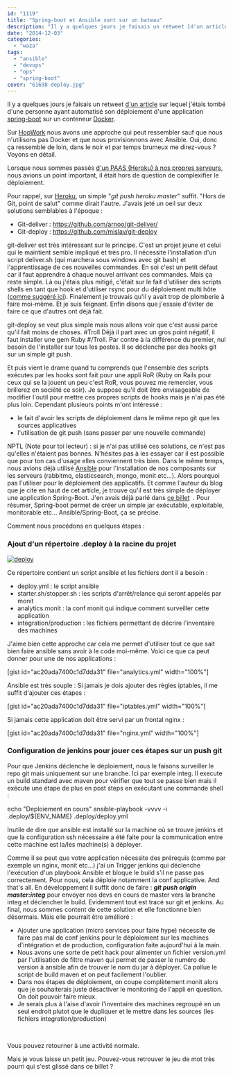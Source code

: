 ```yaml
---
id: "1119"
title: "Spring-boot et Ansible sont sur un bateau"
description: "Il y a quelques jours je faisais un retweet [d'un article](http://blog.adaofeliz.com/2014/11/21/first-look-spring-boot-and-docker/ \"first-look-spring-..."
date: "2014-12-03"
categories: 
  - "waza"
tags: 
  - "ansible"
  - "devops"
  - "ops"
  - "spring-boot"
cover: "61698-deploy.jpg"
---
```


Il y a quelques jours je faisais un retweet [d'un article](http://blog.adaofeliz.com/2014/11/21/first-look-spring-boot-and-docker/ "first-look-spring-boot-and-docker") sur lequel j'étais tombé d'une personne ayant automatisé son déploiement d'une application [spring-boot](http://projects.spring.io/spring-boot/ "Spring Boot") sur un conteneur [Docker](https://www.docker.com/ "Docker").

Sur [HopWork](https://www.hopwork.com/ "Hopwork") nous avons une approche qui peut ressembler sauf que nous n'utilisons pas Docker et que nous provisionnons avec Ansible. Oui, donc ça ressemble de loin, dans le noir et par temps brumeux me direz-vous ? Voyons en détail.

Lorsque nous sommes passés [d'un PAAS (Heroku) à nos propres serveurs](http://www.eventuallycoding.com/index.php/paas-or-not-paas-that-is-the-question/ "PAAS or not PAAS, that is the question"), nous avions un point important, il était hors de question de complexifier le déploiement.

Pour rappel, sur [Heroku](http://www.heroku.com "Heroku"), un simple "_git push heroku master_" suffit. "Hors de Git, point de salut" comme dirait l'autre. J'avais jeté un oeil sur deux solutions semblables à l'époque :

- Git-deliver : https://github.com/arnoo/git-deliver/
- Git-deploy : https://github.com/mislav/git-deploy

git-deliver est très intéressant sur le principe. C'est un projet jeune et celui qui le maintient semble impliqué et très pro. Il nécessite l'installation d'un script deliver.sh (qui marchera sous windows avec git bash) et l'apprentissage de ces nouvelles commandes. En soi c'est un petit défaut car il faut apprendre à chaque nouvel arrivant ces commandes. Mais ça reste simple. Là ou j'étais plus mitigé, c'était sur le fait d'utiliser des scripts shells en tant que hook et d'utiliser rsync pour du déploiement multi hôte ([comme suggéré ici](https://github.com/arnoo/git-deliver/issues/62)). Finalement je trouvais qu'il y avait trop de plomberie à faire moi-même. Et je suis feignant. Enfin disons que j'essaie d'éviter de faire ce que d'autres ont déjà fait.

git-deploy se veut plus simple mais nous allons voir que c'est aussi parce qu'il fait moins de choses. #Troll Déjà il part avec un gros point négatif, il faut installer une gem Ruby #/Troll. Par contre à la différence du premier, nul besoin de l'installer sur tous les postes. Il se déclenche par des hooks git sur un simple git push.

Et puis vient le drame quand tu comprends que l'ensemble des scripts exécutes par les hooks sont fait pour une appli RoR (Ruby on Rails pour ceux qui se la jouent un peu c'est RoR, vous pouvez me remercier, vous brillerez en société ce soir). Je suppose qu'il doit être envisageable de modifier l'outil pour mettre ces propres scripts de hooks mais je n'ai pas été plus loin. Cependant plusieurs points m'ont intéressé :

- le fait d'avoir les scripts de déploiement dans le même repo git que les sources applicatives
- l'utilisation de git push (sans passer par une nouvelle commande)

NPTL (Note pour toi lecteur) : si je n'ai pas utilisé ces solutions, ce n'est pas qu'elles n'étaient pas bonnes. N'hésites pas à les essayer car il est possible que pour ton cas d'usage elles conviennent très bien. Dans le même temps, nous avions déjà utilisé [Ansible](http://www.ansible.com/home "Ansible") pour l'installation de nos composants sur les serveurs (rabbitmq, elasticsearch, mongo, monit etc...). Alors pourquoi pas l'utiliser pour le déploiement des applicatifs. Et comme l'auteur du blog que je cite en haut de cet article, je trouve qu'il est très simple de déployer une application Spring-Boot. J'en avais déjà parlé dans [ce billet](/2014/07/16/spring-boot-dans-le-doute-reboote "Spring Boot : dans le doute reboote")  . Pour résumer, Spring-boot permet de créer un simple jar exécutable, exploitable, monitorable etc... Ansible/Spring-Boot, ça se précise.

Comment nous procédons en quelques étapes :

### Ajout d'un répertoire .deploy à la racine du projet

[![deploy](/images/61698-deploy.jpg)](http://eventuallycoding.com/wp-content/uploads/2014/12/61698-deploy.jpg)

Ce répertoire contient un script ansible et les fichiers dont il a besoin :

- deploy.yml : le script ansible
- starter.sh/stopper.sh : les scripts d'arrêt/relance qui seront appelés par monit
- analytics.monit : la conf monit qui indique comment surveiller cette application
- integration/production : les fichiers permettant de décrire l'inventaire des machines

J'aime bien cette approche car cela me permet d'utiliser tout ce que sait bien faire ansible sans avoir à le code moi-même. Voici ce que ca peut donner pour une de nos applications :

\[gist id="ac20ada7400c1d7dda31" file="analytics.yml" width="100%"\]

Ansible est très souple : Si jamais je dois ajouter des règles iptables, il me suffit d'ajouter ces étapes :

\[gist id="ac20ada7400c1d7dda31" file="iptables.yml" width="100%"\]

Si jamais cette application doit être servi par un frontal nginx :

\[gist id="ac20ada7400c1d7dda31" file="nginx.yml" width="100%"\]

### Configuration de jenkins pour jouer ces étapes sur un push git

Pour que Jenkins déclenche le déploiement, nous le faisons surveiller le repo git mais uniquement sur une branche. Ici par exemple integ. Il execute un build standard avec maven pour vérifier que tout se passe bien mais il exécute une étape de plus en post steps en exécutant une commande shell :

echo "Deploiement en cours"
ansible-playbook -vvvv -i .deploy/${ENV\_NAME} .deploy/deploy.yml

Inutile de dire que ansible est installé sur la machine où se trouve jenkins et que la configuration ssh nécessaire a été faite pour la communication entre cette machine est la/les machine(s) à déployer.

Comme il se peut que votre application nécessite des prérequis (comme par exemple un nginx, monit etc...) j'ai un Trigger jenkins qui déclenche l'exécution d'un playbook Ansible et bloque le build s'il ne passe pas correctement. Pour nous, cela déploie notamment la conf applicative. And that's all. En développement il suffit donc de faire : **_git push origin master:integ_** pour envoyer nos devs en cours de master vers la branche integ et déclencher le build. Evidemment tout est tracé sur git et jenkins. Au final, nous sommes content de cette solution et elle fonctionne bien désormais. Mais elle pourrait être amélioré :

- Ajouter une application (micro services pour faire hype) nécessite de faire pas mal de conf jenkins pour le déploiement sur les machines d'intégration et de production, configuration faite aujourd'hui à la main.
- Nous avons une sorte de petit hack pour alimenter un fichier version.yml par l'utilisation de filtre maven qui permet de passer le numéro de version à ansible afin de trouver le nom du jar à déployer. Ca pollue le script de build maven et on peut facilement l'oublier.
- Dans nos étapes de déploiement, on coupe complètement monit alors que je souhaiterais juste désactiver le monitoring de l'appli en question. On doit pouvoir faire mieux.
- Je serais plus à l'aise d'avoir l'inventaire des machines regroupé en un seul endroit plutot que le dupliquer et le mettre dans les sources (les fichiers integration/production)

 

Vous pouvez retourner à une activité normale.

Mais je vous laisse un petit jeu. Pouvez-vous retrouver le jeu de mot très pourri qui s'est glissé dans ce billet ?
